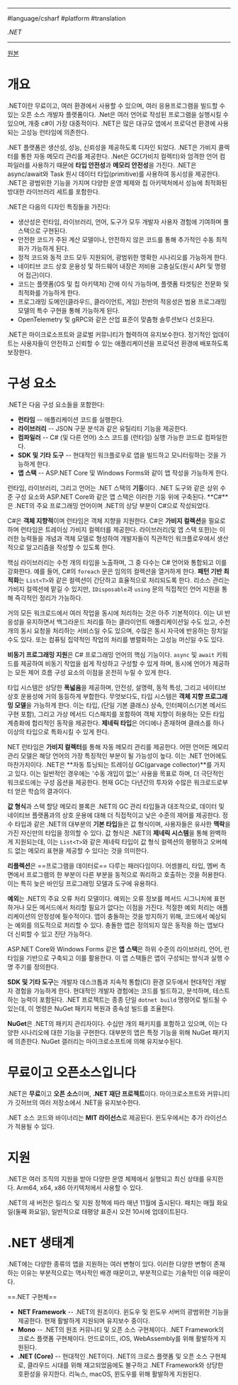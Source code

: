 
---

#language/csharf #platform #translation

_.NET_

---

[원본](https://learn.microsoft.com/en-us/dotnet/core/introduction)

# 개요

.NET이란 무료이고, 여러 환경에서 사용할 수 있으며, 여러 응용프로그램을 빌드할 수 있는 오픈 소스 개발자 플랫폼이다. .Net은 여러 언어로 작성된 프로그램을 실행시킬 수 있으며, 개중 c#이 가장 대중적이다. .NET은 많은 대규모 앱에서 프로덕션 환경에 사용되는 고성능 런타임에 의존한다.

.NET 플랫폼은 생산성, 성능, 신뢰성을 제공하도록 디자인 되었다. .NET은 가비지 콜렉터를 통한 자동 메모리 관리를 제공한다. .Net은 GC(가비지 컬렉터)와 엄격한 언어 컴파일러를 사용하기 때문에 **타입 안전성**과 **메모리 안전성**을 가진다. .NET은 async/await와 Task 원시 데이터 타입(primitive)를 사용하여 동시성을 제공한다. .NET은 광범위한 기능을 가지며 다양한 운영 체제와 칩 아키텍처에서 성능에 최적화된 방대한 라이브러리 세트를 포함한다.

.NET은 다음의 디자인 특징들을 가진다:

- 생산성은 런타임, 라이브러리, 언어, 도구가 모두 개발자 사용자 경험에 기여하며 풀 스택으로 구현된다.
- 안전한 코드가 주된 계산 모델이나, 안전하지 않은 코드를 통해 추가적인 수동 최적화가 가능하게 된다.
- 정적 코드와 동적 코드 모두 지원되어, 광범위한 명확한 시나리오를 가능하게 한다.
- 네이티브 코드 상호 운용성 및 하드웨어 내장은 저비용 고충실도(원시 API 및 명령어 접근)이다.
- 코드는 플랫폼(OS 및 칩 아키텍처) 간에 이식 가능하며, 플랫폼 타겟팅은 전문화 및 최적화를 가능하게 한다.
- 프로그래밍 도메인(클라우드, 클라이언트, 게임) 전반의 적응성은 범용 프로그래밍 모델의 특수 구현을 통해 가능하게 된다.
- OpenTelemetry 및 gRPC와 같은 산업 표준이 맞춤형 솔루션보다 선호된다.

.NET은 마이크로소프트와 글로벌 커뮤니티가 협력하여 유지보수한다. 정기적인 업데이트는 사용자들이 안전하고 신뢰할 수 있는 애플리케이션을 프로덕션 환경에 배포하도록 보장한다.

# 구성 요소

.NET은 다음 구성 요소들을 포함한다:

- **런타임** -- 애플리케이션 코드를 실행한다.
- **라이브러리** -- JSON 구문 분석과 같은 유틸리티 기능을 제공한다.
- **컴파일러** -- C# (및 다른 언어) 소스 코드를 (런타임) 실행 가능한 코드로 컴파일한다.
- **SDK 및 기타 도구** -- 현대적인 워크플로우로 앱을 빌드하고 모니터링하는 것을 가능하게 한다.
- **앱 스택** -- ASP.NET Core 및 Windows Forms와 같이 앱 작성을 가능하게 한다.

런타임, 라이브러리, 그리고 언어는 .NET 스택의 **기둥**이다. .NET 도구와 같은 상위 수준 구성 요소와 ASP.NET Core와 같은 앱 스택은 이러한 기둥 위에 구축된다. **C#**은 .NET의 주요 프로그래밍 언어이며 .NET의 상당 부분이 C#으로 작성되었다.

C#은 **객체 지향적**이며 런타임은 객체 지향을 지원한다. C#은 **가비지 컬렉션**을 필요로 하며 런타임은 트레이싱 가비지 컬렉터를 제공한다. 라이브러리(및 앱 스택 또한)는 이러한 능력들을 개념과 객체 모델로 형성하여 개발자들이 직관적인 워크플로우에서 생산적으로 알고리즘을 작성할 수 있도록 한다.

핵심 라이브러리는 수천 개의 타입을 노출하며, 그 중 다수는 C# 언어와 통합되고 이를 강화한다. 예를 들어, C#의 `foreach` 문은 임의의 컬렉션을 열거하게 한다. **패턴 기반 최적화**는 `List<T>`와 같은 컬렉션이 간단하고 효율적으로 처리되도록 한다. 리소스 관리는 가비지 컬렉션에 맡길 수 있지만, `IDisposable`과 `using` 문의 직접적인 언어 지원을 통해 즉각적인 정리가 가능하다.

거의 모든 워크로드에서 여러 작업을 동시에 처리하는 것은 아주 기본적이다. 이는 UI 반응성을 유지하면서 백그라운드 처리를 하는 클라이언트 애플리케이션일 수도 있고, 수천 개의 동시 요청을 처리하는 서비스일 수도 있으며, 수많은 동시 자극에 반응하는 장치일 수도 있다. 또는 컴퓨팅 집약적인 작업의 처리를 병렬화하는 고성능 머신일 수도 있다.

**비동기 프로그래밍 지원**은 C# 프로그래밍 언어의 핵심 기능이다. `async` 및 `await` 키워드를 제공하여 비동기 작업을 쉽게 작성하고 구성할 수 있게 하며, 동시에 언어가 제공하는 모든 제어 흐름 구성 요소의 이점을 온전히 누릴 수 있게 한다.

타입 시스템은 상당한 **폭넓음**을 제공하며, 안전성, 설명력, 동적 특성, 그리고 네이티브 상호 운용성에 거의 동등하게 부합한다. 무엇보다도, 타입 시스템은 **객체 지향 프로그래밍 모델**을 가능하게 한다. 이는 타입, (단일 기본 클래스) 상속, 인터페이스(기본 메서드 구현 포함), 그리고 가상 메서드 디스패치를 포함하여 객체 지향이 허용하는 모든 타입 계층화에 합리적인 동작을 제공한다. **제네릭 타입**은 어디에나 존재하며 클래스를 하나 이상의 타입으로 특화시킬 수 있게 한다.

NET 런타임은 **가비지 컬렉터**를 통해 자동 메모리 관리를 제공한다. 어떤 언어든 메모리 관리 모델은 해당 언어의 가장 특징적인 부분이 될 가능성이 높다. 이는 .NET 언어에도 마찬가지이다. .NET은 **자동 튜닝되는 트레이싱 GC(garvage collector)**를 가지고 있다. 이는 일반적인 경우에는 '수동 개입이 없는' 사용을 목표로 하며, 더 극단적인 워크로드에는 구성 옵션을 제공한다. 현재 GC는 다년간의 투자와 수많은 워크로드로부터 얻은 학습의 결과이다.

**값 형식**과 스택 할당 메모리 블록은 .NET의 GC 관리 타입들과 대조적으로, 데이터 및 네이티브 플랫폼과의 상호 운용에 대해 더 직접적이고 낮은 수준의 제어를 제공한다. 정수 타입과 같은 .NET의 대부분의 **기본 타입**들은 값 형식이며, 사용자들은 유사한 **맥락**을 가진 자신만의 타입을 정의할 수 있다. 값 형식은 .NET의 **제네릭 시스템**을 통해 완벽하게 지원되는데, 이는 `List<T>`와 같은 제네릭 타입이 값 형식 컬렉션의 평평하고 오버헤드 없는 메모리 표현을 제공할 수 있다는 것을 의미한다.

**리플렉션**은 ==프로그램을 데이터로== 다루는 패러다임이다. 어셈블리, 타입, 멤버 측면에서 프로그램의 한 부분이 다른 부분을 동적으로 쿼리하고 호출하는 것을 허용한다. 이는 특히 늦은 바인딩 프로그래밍 모델과 도구에 유용하다.

**예외**는 .NET의 주요 오류 처리 모델이다. 예외는 오류 정보를 메서드 시그니처에 표현하거나 모든 메서드에서 처리할 필요가 없다는 이점을 가진다. 적절한 예외 처리는 애플리케이션의 안정성에 필수적이다. 앱이 충돌하는 것을 방지하기 위해, 코드에서 예상되는 예외를 의도적으로 처리할 수 있다. 충돌한 앱은 정의되지 않은 동작을 하는 앱보다 더 신뢰할 수 있고 진단 가능하다.

ASP.NET Core와 Windows Forms 같은 **앱 스택**은 하위 수준의 라이브러리, 언어, 런타임을 기반으로 구축되고 이를 활용한다. 이 앱 스택들은 앱이 구성되는 방식과 실행 수명 주기를 정의한다.

**SDK 및 기타 도구**는 개발자 데스크톱과 지속적 통합(CI) 환경 모두에서 현대적인 개발자 경험을 가능하게 한다. 현대적인 개발자 경험에는 코드를 빌드하고, 분석하며, 테스트하는 능력이 포함된다. .NET 프로젝트는 종종 단일 `dotnet build` 명령어로 빌드될 수 있는데, 이 명령은 NuGet 패키지 복원과 종속성 빌드를 조율한다.

**NuGet**은 .NET의 패키지 관리자이다. 수십만 개의 패키지를 포함하고 있으며, 이는 다양한 시나리오에 대한 기능을 구현한다. 대부분의 앱은 특정 기능을 위해 NuGet 패키지에 의존한다. NuGet 갤러리는 마이크로소프트에 의해 유지보수된다.

# 무료이고 오픈소스입니다

.NET은 **무료**이고 **오픈 소스**이며, **.NET 재단 프로젝트**이다. 마이크로소프트와 커뮤니티가 깃허브의 여러 저장소에서 .NET을 유지보수한다.

.NET 소스 코드와 바이너리는 **MIT 라이선스**로 제공된다. 윈도우에서는 추가 라이선스가 적용될 수 있다.

# 지원

.NET은 여러 조직의 지원을 받아 다양한 운영 체제에서 실행되고 최신 상태를 유지한다. Arm64, x64, x86 아키텍처에서 사용할 수 있다.

.NET의 새 버전은 릴리스 및 지원 정책에 따라 매년 11월에 출시된다. 패치는 매월 화요일(둘째 화요일), 일반적으로 태평양 표준시 오전 10시에 업데이트된다.

# .NET 생태계

.NET에는 다양한 종류의 앱을 지원하는 여러 변형이 있다. 이러한 다양한 변형이 존재하는 이유는 부분적으로는 역사적인 배경 때문이고, 부분적으로는 기술적인 이유 때문이다.

==.NET 구현체==

- **NET Framework** -- .NET의 원조이다. 윈도우 및 윈도우 서버의 광범위한 기능을 제공한다. 현재 활발하게 지원되며 유지보수 중이다.
- **Mono** -- .NET의 원조 커뮤니티 및 오픈 소스 구현체이다. .NET Framework의 크로스 플랫폼 구현체이다. 안드로이드, iOS, WebAssembly를 위해 활발하게 지원된다.
- **.NET (Core)** -- 현대적인 .NET이다. .NET의 크로스 플랫폼 및 오픈 소스 구현체로, 클라우드 시대를 위해 재고되었음에도 불구하고 .NET Framework와 상당한 호환성을 유지한다. 리눅스, macOS, 윈도우를 위해 활발하게 지원된다.
